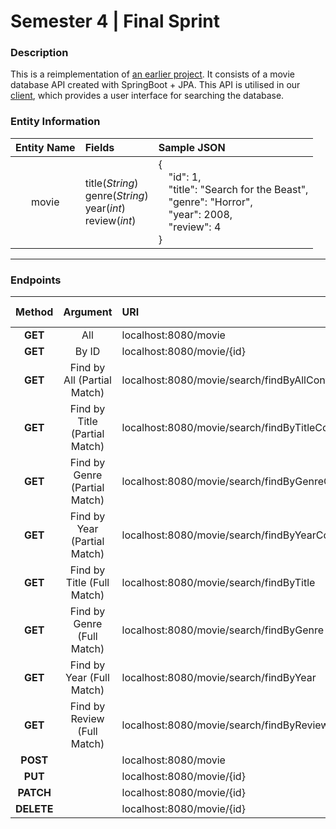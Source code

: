 <h1>
  Semester 4 | Final Sprint
</h1>

### Description

This is a reimplementation of [an earlier project](https://github.com/KeyinTeamAwesome/S3_Final-Sprint). It consists of a movie database API created with SpringBoot + JPA. This API is utilised in our [client](https://github.com/KeyinTeamAwesome/S4Sprint_Client), which provides a user interface for searching the database.

### **Entity Information**

| Entity Name  | Fields                                                  | Sample JSON                                                                    |
| :----------: |:--------------------------------------------------------| :----------------------------------------------------------------------------- | 
|    movie     | title(*String*)<br/>genre(*String*)<br/>year(*int*)<br/>review(*int*)|{<br/>&emsp;"id": 1,<br/>&emsp;"title": "Search for the Beast",<br/>&emsp;"genre": "Horror",<br/>&emsp;"year": 2008,<br/>&emsp;"review": 4<br/>}                                             

<!--  
Unformatted Data:
-----------------

Entity Name:    movie	

Fields:         title(String)
                genre(String)
                year(int) 	

Sample JSON:    {
                    "id":1,
                    "title":"Search for the Beast",
                    "genre":"Horror",
                    "year":2008
                }
-->

____________________________________________________________________________________________________________________


### **Endpoints**

| Method      | Argument                       | URI                                                | Query Parameter                                   |
|:-----------:|:------------------------------:|:---------------------------------------------------|:--------------------------------------------------|
|   **GET**   | All                            | localhost:8080/movie                               |                                                   |
|   **GET**   | By ID                          | localhost:8080/movie/{id}                          |                                                   |
|   **GET**   | Find by All (Partial Match)    | localhost:8080/movie/search/findByAllContaining    | ?searchTerm=\<*String/int*>                       |
|   **GET**   | Find by Title (Partial Match)  | localhost:8080/movie/search/findByTitleContaining  | ?title=\<*String*>                                |
|   **GET**   | Find by Genre (Partial Match)  | localhost:8080/movie/search/findByGenreContaining  | ?genre=\<*String*>                                |
|   **GET**   | Find by Year (Partial Match)   | localhost:8080/movie/search/findByYearContaining   | ?year=\<*int*>                                    |
|   **GET**   | Find by Title (Full Match)     | localhost:8080/movie/search/findByTitle            | ?title=\<*String*>                                |
|   **GET**   | Find by Genre (Full Match)     | localhost:8080/movie/search/findByGenre            | ?genre=\<*String*>                                |
|   **GET**   | Find by Year (Full Match)      | localhost:8080/movie/search/findByYear             | ?year=\<*int*>                                    |
|   **GET**   | Find by Review (Full Match)    | localhost:8080/movie/search/findByReview           | ?review=\<*int*>                                  |
|   **POST**  |                                | localhost:8080/movie                               |                                                   |
|   **PUT**   |                                | localhost:8080/movie/{id}                          |                                                   |
|  **PATCH**  |                                | localhost:8080/movie/{id}                          |                                                   |
|  **DELETE** |                                | localhost:8080/movie/{id}                          |                                                   |
 
